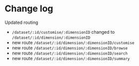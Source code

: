 Change log
==========



Updated routing
 - `/dataset/:id/customise/:dimensionID` changed to `/dataset/:id/dimension/:dimensionID`
 - new route `/dataset/:id/dimension/:dimensionID/customise`
 - new route `/dataset/:id/dimension/:dimensionID/browse`
 - new route `/dataset/:id/dimension/:dimensionID/search`
 - new route `/dataset/:id/dimension/:dimensionID/summary`
